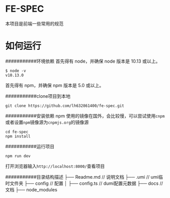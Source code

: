 FE-SPEC
===========================
本项目是前端一些常用的规范

如何运行
===========================

###########环境依赖
首先得有 node，并确保 node 版本是 10.13 或以上。

```
$ node -v
v10.13.0
```
首先得有 npm，并确保 npm 版本是 5.0 或以上。

###########clone项目到本地
```
git clone https://github.com/lh632861400/fe-spec.git
```

###########安装依赖
npm 使用的镜像在国外，会比较慢，可以尝试使用`cnpm`或者设置`npm`镜像源为`cnpmjs.org`的镜像源
```
cd fe-spec
npm install
```

###########运行项目
```
npm run dev
```
打开浏览器输入`http://localhost:8000/`查看项目


###########目录结构描述
├── Readme.md                   // 说明文档
├── .umi                         // umi临时文件夹
├── config                      // 配置
│   ├── config.ts              // dumi配置元数据
├── docs                         // 文档
├── node_modules   